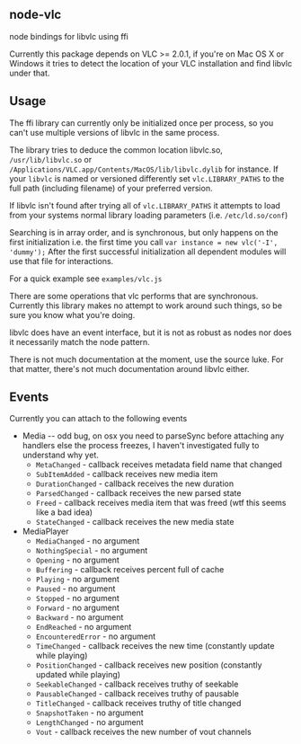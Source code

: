 node-vlc
--------

node bindings for libvlc using ffi

Currently this package depends on VLC >= 2.0.1, if you're on Mac OS X or Windows
it tries to detect the location of your VLC installation and find libvlc under
that.

Usage
-----

The ffi library can currently only be initialized once per process, so you can't
use multiple versions of libvlc in the same process.

The library tries to deduce the common location libvlc.so, `/usr/lib/libvlc.so`
or `/Applications/VLC.app/Contents/MacOS/lib/libvlc.dylib` for instance. If
your `libvlc` is named or versioned differently set `vlc.LIBRARY_PATHS` to the
full path (including filename) of your preferred version.

If libvlc isn't found after trying all of `vlc.LIBRARY_PATHS` it attempts to
load from your systems normal library loading parameters (i.e. `/etc/ld.so/conf`)

Searching is in array order, and is synchronous, but only happens on the first
initialization i.e. the first time you call `var instance = new vlc('-I', 'dummy');`
After the first successful initialization all dependent modules will use that
file for interactions.

For a quick example see `examples/vlc.js`

There are some operations that vlc performs that are synchronous. Currently
this library makes no attempt to work around such things, so be sure you know
what you're doing.

libvlc does have an event interface, but it is not as robust as nodes nor does
it necessarily match the node pattern.

There is not much documentation at the moment, use the source luke. For that
matter, there's not much documentation around libvlc either.

Events
------

Currently you can attach to the following events

 * Media -- odd bug, on osx you need to parseSync before attaching any handlers
else the process freezes, I haven't investigated fully to understand why yet.
   * `MetaChanged` - callback receives metadata field name that changed
   * `SubItemAdded` - callback receives new media item
   * `DurationChanged` - callback receives the new duration
   * `ParsedChanged` - callback receives the new parsed state
   * `Freed` - callback receives media item that was freed (wtf this seems like a bad idea)
   * `StateChanged` - callback receives the new media state
 * MediaPlayer
   * `MediaChanged` - no argument
   * `NothingSpecial` - no argument
   * `Opening` - no argument
   * `Buffering` - callback receives percent full of cache
   * `Playing` - no argument
   * `Paused` - no argument
   * `Stopped` - no argument
   * `Forward` - no argument
   * `Backward` - no argument
   * `EndReached` - no argument
   * `EncounteredError` - no argument
   * `TimeChanged` - callback receives the new time (constantly update while playing)
   * `PositionChanged` - callback receives new position (constantly updated while playing)
   * `SeekableChanged` - callback receives truthy of seekable
   * `PausableChanged` - callback receives truthy of pausable
   * `TitleChanged` - callback receives truthy of title changed
   * `SnapshotTaken` - no argument
   * `LengthChanged` - no argument
   * `Vout` - callback receives the new number of vout channels
